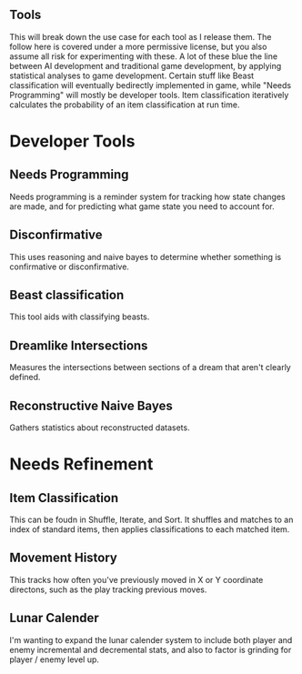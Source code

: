## Tools
This will break down the use case for each tool as I release them. The follow here is covered under a more permissive license, but you also assume all risk for experimenting with these. A lot of these blue the line between AI development and traditional game development, by applying statistical analyses to game development. Certain stuff like Beast classification will eventually bedirectly implemented in game, while "Needs Programming" will mostly be developer tools. Item classification iteratively calculates the probability of an item classification at run time.

# Developer Tools
## Needs Programming
Needs programming is a reminder system for tracking how state changes are made, and for predicting what game state you need to account for.

## Disconfirmative
This uses reasoning and naive bayes to determine whether something is confirmative or disconfirmative.

## Beast classification
This tool aids with classifying beasts.

## Dreamlike Intersections
Measures the intersections between sections of a dream that aren't clearly defined.

## Reconstructive Naive Bayes
Gathers statistics about reconstructed datasets.

# Needs Refinement
## Item Classification
This can be foudn in Shuffle, Iterate, and Sort. It shuffles and matches to an index of standard items, then applies classifications to each matched item.

## Movement History
This tracks how often you've previously moved in X or Y coordinate directons, such as the play tracking previous moves.

## Lunar Calender
I'm wanting to expand the lunar calender system to include both player and enemy incremental and decremental stats, and also to factor is grinding for player / enemy level up.
